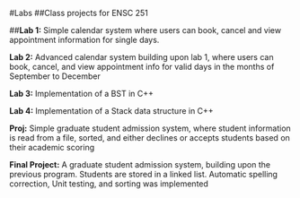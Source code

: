 #Labs
##Class projects for ENSC 251

##**Lab 1:** Simple calendar system where users can book, cancel and view appointment information for single days.

**Lab 2:** Advanced calendar system building upon lab 1, where users can book, cancel, and view appointment info for valid days in the months of September to December

**Lab 3:** Implementation of a BST in C++

**Lab 4:** Implementation of a Stack data structure in C++

**Proj:** Simple graduate student admission system, where student information is read from a file, sorted, and either declines or accepts students based on their academic scoring

**Final Project:** A graduate student admission system, building upon the previous program. Students are stored in a linked list. Automatic spelling correction, Unit testing, and sorting was implemented
